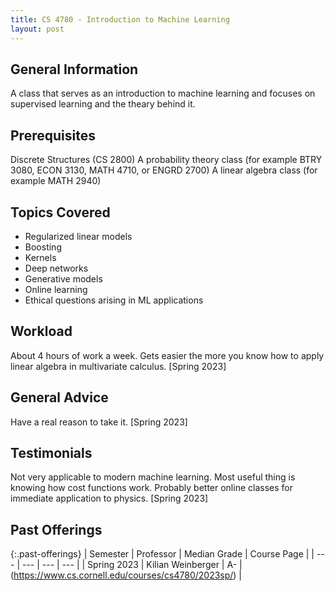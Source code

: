 ```yaml
---
title: CS 4780 - Introduction to Machine Learning
layout: post
---
```


<link rel="stylesheet" href="/main.css">

## General Information

A class that serves as an introduction to machine learning and focuses on supervised learning and the theary behind it. 

## Prerequisites

Discrete Structures (CS 2800)
A probability theory class (for example BTRY 3080, ECON 3130, MATH 4710, or ENGRD 2700) 
A linear algebra class (for example MATH 2940)

## Topics Covered

- Regularized linear models
- Boosting
- Kernels
- Deep networks
- Generative models
- Online learning
- Ethical questions arising in ML applications
  
## Workload

About 4 hours of work a week. Gets easier the more you know how to apply linear algebra in multivariate calculus. [Spring 2023]

## General Advice

Have a real reason to take it. [Spring 2023]
  
## Testimonials

Not very applicable to modern machine learning. Most useful thing is knowing how cost functions work. Probably better online classes for immediate application to physics. [Spring 2023]

## Past Offerings

{:.past-offerings}
| Semester | Professor | Median Grade | Course Page |
| --- | --- | --- | --- |
| Spring 2023 | Kilian Weinberger | A- | (https://www.cs.cornell.edu/courses/cs4780/2023sp/) |
